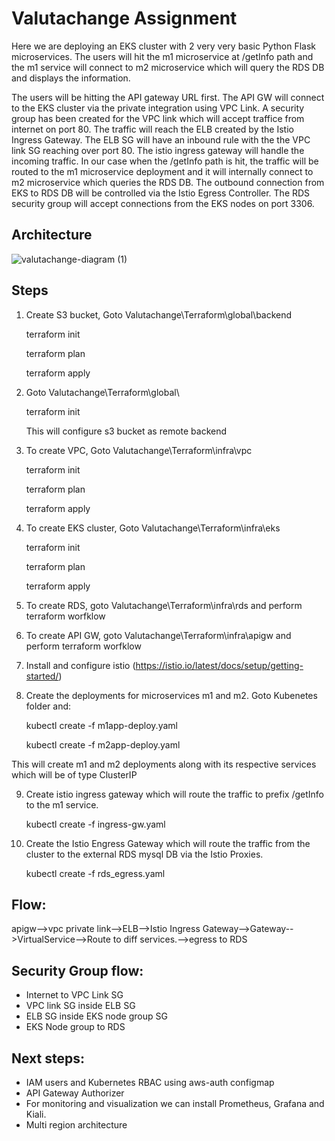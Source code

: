 # Valutachange Assignment

Here we are deploying an EKS cluster with 2 very very basic Python Flask microservices. The users will hit the m1 microservice at /getInfo path and the m1 service will connect to m2 microservice which will query the RDS DB and displays the information. 

The users will be hitting the API gateway URL first. The API GW will connect to the EKS cluster via the private integration using VPC Link. A security group has been created for the VPC link which will accept traffice from internet on port 80. The traffic will reach the ELB created by the Istio Ingress Gateway. The ELB SG will have an inbound rule with the the VPC link SG reaching over port 80. The istio ingress gateway will handle the incoming traffic. In our case when the /getInfo path is hit, the traffic will be routed to the m1 microservice deployment and it will internally connect to m2 microservice which queries the RDS DB. The outbound connection from EKS to RDS DB will be controlled via the Istio Egress Controller. The RDS security group will accept connections from the EKS nodes on port 3306. 


## Architecture

![valutachange-diagram (1)](https://user-images.githubusercontent.com/51690939/146320283-6d15e531-4775-4568-a2c5-ed718b3828b8.jpg)


## Steps

1. Create S3 bucket, Goto Valutachange\Terraform\global\backend

    terraform init
    
    terraform plan
    
    terraform apply
    
2. Goto Valutachange\Terraform\global\

    terraform init
    
    
   This will configure s3 bucket as remote backend
   
3. To create VPC, Goto Valutachange\Terraform\infra\vpc

    terraform init
    
    terraform plan
    
    terraform apply
    
4. To create EKS cluster, Goto Valutachange\Terraform\infra\eks
    
    terraform init
    
    terraform plan
    
    terraform apply
    
    
5. To create RDS, goto Valutachange\Terraform\infra\rds and perform terraform worfklow
6. To create API GW, goto Valutachange\Terraform\infra\apigw and perform terraform worfklow
7. Install and configure istio (https://istio.io/latest/docs/setup/getting-started/)
8. Create the deployments for microservices m1 and m2. Goto Kubenetes folder and:

    kubectl create -f m1app-deploy.yaml
    
    kubectl create -f m2app-deploy.yaml
    
This will create m1 and m2 deployments along with its respective services which will be of type ClusterIP

9. Create istio ingress gateway which will route the traffic to prefix /getInfo to the m1 service.

    kubectl create -f ingress-gw.yaml
    
10. Create the Istio Engress Gateway which will route the traffic from the cluster to the external RDS mysql DB via the Istio Proxies.

     kubectl create -f rds_egress.yaml   


## Flow: 

apigw-->vpc private link-->ELB-->Istio Ingress Gateway-->Gateway-->VirtualService-->Route to diff services.-->egress to RDS


## Security Group flow:
- Internet to VPC Link SG
- VPC link SG inside ELB SG
- ELB SG inside EKS node group SG
- EKS Node group to RDS

## Next steps:
- IAM users and Kubernetes RBAC using aws-auth configmap
- API Gateway Authorizer
- For monitoring and visualization we can install Prometheus, Grafana and Kiali.
- Multi region architecture
